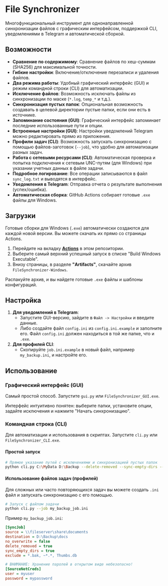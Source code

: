 # File Synchronizer

Многофункциональный инструмент для однонаправленной синхронизации файлов с графическим интерфейсом, поддержкой CLI, уведомлениями в Telegram и автоматической сборкой.

## Возможности

-   **Сравнение по содержимому**: Сравнение файлов по хеш-суммам (SHA256) для максимальной точности.
-   **Гибкие настройки**: Включение/отключение перезаписи и удаления файлов.
-   **Два режима работы**: Удобный графический интерфейс (GUI) и режим командной строки (CLI) для автоматизации.
-   **Исключение файлов**: Возможность исключать файлы из синхронизации по маске (`*.log`, `temp_*` и т.д.).
-   **Синхронизация пустых папок**: Опциональная возможность создавать в целевой директории пустые папки, если они есть в источнике.
-   **Запоминание состояния (GUI)**: Графический интерфейс запоминает последние использованные пути и опции.
-   **Встроенные настройки (GUI)**: Настройки уведомлений Telegram можно редактировать прямо из приложения.
-   **Профили задач (CLI)**: Возможность запускать синхронизацию с помощью файлов-заготовок (`--job`), что удобно для автоматизации разных задач.
-   **Работа с сетевыми ресурсами (CLI)**: Автоматическая проверка и попытка подключения к сетевым UNC-путям (для Windows) при указании учетных данных в файле задачи.
-   **Подробное логирование**: Все операции записываются в файл `sync_log.txt` и выводятся в интерфейс.
-   **Уведомления в Telegram**: Отправка отчета о результате выполнения (успех/ошибка).
-   **Автоматическая сборка**: GitHub Actions собирает готовые `.exe` файлы для Windows.

## Загрузки

Готовые сборки для Windows (`.exe`) автоматически создаются для каждой новой версии. Вы можете скачать их прямо со страницы Actions.

1.  Перейдите на вкладку **[Actions](https://github.com/YOUR_USERNAME/YOUR_REPOSITORY/actions)** в этом репозитории.
2.  Выберите самый верхний успешный запуск в списке "Build Windows Executable".
3.  Внизу страницы, в разделе **"Artifacts"**, скачайте архив `FileSynchronizer-Windows`.

Распакуйте архив, и вы найдете готовые `.exe` файлы и шаблоны конфигураций.

## Настройка

1.  **Для уведомлений в Telegram**:
    -   Запустите GUI-версию, зайдите в `Файл -> Настройки` и введите данные.
    -   Либо создайте файл `config.ini` из `config.ini.example` и заполните его. Файл `config.ini` должен находиться в той же папке, что и `.exe`.
2.  **Для профилей CLI**:
    -   Скопируйте `job.ini.example` в новый файл, например `my_backup.ini`, и настройте его.

## Использование

### Графический интерфейс (GUI)

Самый простой способ. Запустите `gui.py` или `FileSynchronizer_GUI.exe`.

Интерфейс интуитивно понятен: выберите папки, установите опции, задайте исключения и нажмите "Начать синхронизацию".

### Командная строка (CLI)

Для автоматизации и использования в скриптах. Запустите `cli.py` или `FileSynchronizer_CLI.exe`.

#### Простой запуск

```bash
# Прямое указание путей с исключениями и синхронизацией пустых папок
python cli.py C:\MyData D:\Backup --delete-removed --sync-empty-dirs --exclude "*.log" "*.tmp"
```

#### Использование файлов задач (профилей)

Для сложных или часто повторяющихся задач вы можете создать `.ini` файл и запускать синхронизацию с его помощью.

```bash
# Запуск с файлом задачи
python cli.py --job my_backup_job.ini
```

Пример `my_backup_job.ini`:
```ini
[SyncJob]
source = \\fileserver\share\documents
destination = D:\Backup\docs
no_overwrite = false
delete_removed = true
sync_empty_dirs = true
exclude = *.bak, ~*.*, Thumbs.db

# ВНИМАНИЕ: Хранение паролей в открытом виде небезопасно!
[SourceNetCreds]
user = myuser
password = mypassword
```